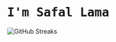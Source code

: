 # <samp>I'm **Safal Lama**</samp>

![GitHub Streaks](https://github-streaks-87nn.onrender.com/streak/happilli/image?theme=midnight&cache_bust=1741535682)

